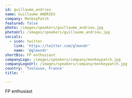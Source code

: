 ```yaml
---
id: guillaume_andrieu
name: Guillaume ANDRIEU
company: MonkeyPatch
featured: false
photo: /images/speakers/guillaume_andrieu.jpg
photoUrl: /images/speakers/guillaume_andrieu.jpg
socials:
  - icon: twitter
    link: 'https://twitter.com/glmxndr'
    name: '@glmxndr'
shortBio: FP enthusiast
companyLogo: /images/speakers/company/monkeypatch.jpg
companyLogoUrl: /images/speakers/company/monkeypatch.jpg
country: 'Toulouse, France'
title: ''

---
```


FP enthusiast
